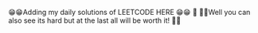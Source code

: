 😁😁Adding my daily solutions of LEETCODE HERE 😁😁
🤑
🦁🦁Well you can also see its hard but at the last all will be worth it! 🦁🦁
